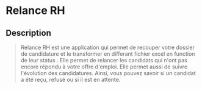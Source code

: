 # Relance RH

## Description
>
> Relance RH est une application qui permet de recouper votre dossier de candidature et 
> le transformer en differant fichier excel en function de leur status .
> Elle permet de relancer les candidats qui n'ont pas encore répondu à votre offre d'emploi.
> Elle permet aussi de suivre l'évolution des candidatures.
> Ainsi, vous pouvez savoir si un candidat a été reçu, refusé ou si il est en attente.
> 

